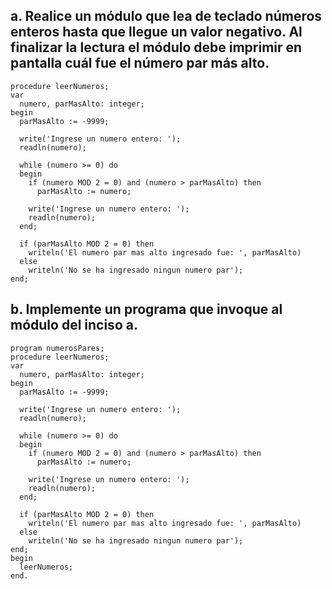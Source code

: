 ## a. Realice un módulo que lea de teclado números enteros hasta que llegue un valor negativo. Al finalizar la lectura el módulo debe imprimir en pantalla cuál fue el número par más alto.

```
procedure leerNumeros;
var
  numero, parMasAlto: integer;
begin
  parMasAlto := -9999;
  
  write('Ingrese un numero entero: ');
  readln(numero);
  
  while (numero >= 0) do
  begin   
    if (numero MOD 2 = 0) and (numero > parMasAlto) then
      parMasAlto := numero;
      
    write('Ingrese un numero entero: ');
    readln(numero);
  end;
  
  if (parMasAlto MOD 2 = 0) then
    writeln('El numero par mas alto ingresado fue: ', parMasAlto)
  else
    writeln('No se ha ingresado ningun numero par');
end;
```

## b. Implemente un programa que invoque al módulo del inciso a.

```
program numerosPares;
procedure leerNumeros;
var
  numero, parMasAlto: integer;
begin
  parMasAlto := -9999;
  
  write('Ingrese un numero entero: ');
  readln(numero);
  
  while (numero >= 0) do
  begin   
    if (numero MOD 2 = 0) and (numero > parMasAlto) then
      parMasAlto := numero;
      
    write('Ingrese un numero entero: ');
    readln(numero);
  end;
  
  if (parMasAlto MOD 2 = 0) then
    writeln('El numero par mas alto ingresado fue: ', parMasAlto)
  else
    writeln('No se ha ingresado ningun numero par');
end;
begin
  leerNumeros;
end.
```
